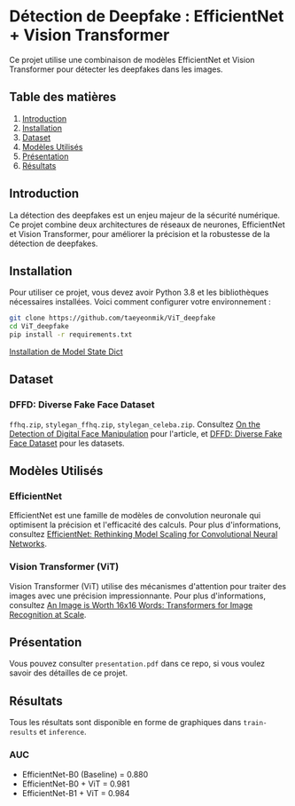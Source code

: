# Détection de Deepfake : EfficientNet + Vision Transformer

Ce projet utilise une combinaison de modèles EfficientNet et Vision Transformer pour détecter les deepfakes dans les images.

## Table des matières
1. [Introduction](#introduction)
2. [Installation](#installation)
3. [Dataset]($dataset)
4. [Modèles Utilisés](#modèles-utilisés)
5. [Présentation](#presentation)
6. [Résultats](#resultat)

## Introduction
La détection des deepfakes est un enjeu majeur de la sécurité numérique. Ce projet combine deux architectures de réseaux de neurones, EfficientNet et Vision Transformer, pour améliorer la précision et la robustesse de la détection de deepfakes.

## Installation
Pour utiliser ce projet, vous devez avoir Python 3.8 et les bibliothèques nécessaires installées. Voici comment configurer votre environnement :

```bash
git clone https://github.com/taeyeonmik/ViT_deepfake
cd ViT_deepfake
pip install -r requirements.txt
```

[Installation de Model State Dict](https://drive.google.com/drive/folders/1iqpvkxa0oxgub9URjgcH7Sco-TZzhiOP?usp=sharing)

## Dataset
### DFFD: Diverse Fake Face Dataset
`ffhq.zip`, `stylegan_ffhq.zip`, `stylegan_celeba.zip`. Consultez [On the Detection of Digital Face Manipulation](https://arxiv.org/abs/1910.01717) pour l'article, et [DFFD: Diverse Fake Face Dataset](https://cvlab.cse.msu.edu/dffd-dataset.html#bibtex-detection-of-digital-face-manipulation) pour les datasets.

## Modèles Utilisés
### EfficientNet
EfficientNet est une famille de modèles de convolution neuronale qui optimisent la précision et l'efficacité des calculs. Pour plus d'informations, consultez [EfficientNet: Rethinking Model Scaling for Convolutional Neural Networks](https://arxiv.org/abs/1905.11946).

### Vision Transformer (ViT)
Vision Transformer (ViT) utilise des mécanismes d'attention pour traiter des images avec une précision impressionnante. Pour plus d'informations, consultez [An Image is Worth 16x16 Words: Transformers for Image Recognition at Scale](https://arxiv.org/abs/2010.11929).

## Présentation
Vous pouvez consulter `presentation.pdf` dans ce repo, si vous voulez savoir des détailles de ce projet.

## Résultats
Tous les résultats sont disponible en forme de graphiques dans `train-results` et `inference`.
### AUC
- EfficientNet-B0 (Baseline) = 0.880
- EfficientNet-B0 + ViT = 0.981
- EfficientNet-B1 + ViT = 0.984
